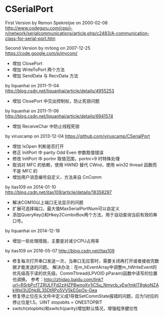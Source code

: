 CSerialPort
===========

First Version by Remon Spekreijse on 2000-02-08
http://www.codeguru.com/cpp/i-n/network/serialcommunications/article.php/c2483/A-communication-class-for-serial-port.htm


Second Version by mrlong on 2007-12-25
https://code.google.com/p/mycom/
* 增加 ClosePort
* 增加 WriteToPort 两个方法
* 增加 SendData 与 RecvData 方法


by liquanhai on 2011-11-04
http://blog.csdn.net/liquanhai/article/details/4955253
* 增加 ClosePort 中交出控制权，防止死锁问题


by liquanhai on 2011-11-06
http://blog.csdn.net/liquanhai/article/details/6941574
* 增加 ReceiveChar 中防止线程死锁


by viruscamp on 2013-12-04
https://github.com/viruscamp/CSerialPort
* 增加 IsOpen 判断是否打开
* 修正 InitPort 中 parity Odd Even 参数取值错误
* 修改 InitPort 中 portnr 取值范围，portnr>9 时特殊处理
* 取消对 MFC 的依赖，使用 HWND 替代 CWnd，使用 win32 thread 函数而不是 MFC 的
* 增加用户消息编号自定义，方法来自 CnComm


by itas109 on 2014-01-10
http://blog.csdn.net/itas109/article/details/18358297
* 解决COM10以上端口无法显示的问题 
* 扩展可选择端口，最大值MaxSerialPortNum可以自定义 
* 添加QueryKey()和Hkey2ComboBox两个方法，用于自动查询当前有效的串口号。


by liquanhai on 2014-12-18
* 增加一些处理措施，主要是对减少CPU占用率

by itas109 on 2016-05-07
http://blog.csdn.net/itas109
* 修复每次打开串口发送一次，当串口无应答时，需要关闭再打开或者接收完数据才能发送的问题。
  解决办法：在m_hEventArray中调整m_hWriteEvent的优先级高于读的优先级。CommThread(LPVOID pParam)函数中读写的位置也调换。
  参考：http://zhidao.baidu.com/link?url=RSrbPcfTZRULFFd2ziHZPBwnoXv1iCSu_Nmycb_yEw1mklT8gkoNZAkWpl3UDhk8L35DtRPo5VV5kEGpOx-Gea
* 修复停止位在头文件中定义成1导致SetCommState报错的问题，应为1对应的停止位是1.5。UINT stopsbits = ONESTOPBIT
* switch(stopbits)和switch(parity)增加默认情况，增强程序健壮性

